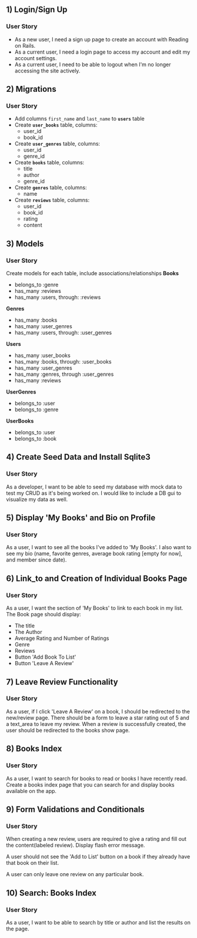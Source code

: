 ## 1) Login/Sign Up

### User Story

- As a new user, I need a sign up page to create an account with Reading on Rails.
- As a current user, I need a login page to access my account and edit my account settings.
- As a current user, I need to be able to logout when I'm no longer accessing the site actively.

## 2) Migrations

### User Story

- Add columns `first_name` and `last_name` to **`users`** table
- Create **`user_books`** table, columns:
  - user_id
  - book_id
- Create **`user_genres`** table, columns:
  - user_id
  - genre_id
- Create **`books`** table, columns:
  - title
  - author
  - genre_id
- Create **`genres`** table, columns:
  - name
- Create **`reviews`** table, columns:
  - user_id
  - book_id
  - rating
  - content

## 3) Models

### User Story

Create models for each table, include associations/relationships
**Books**

- belongs_to :genre
- has_many :reviews
- has_many :users, through: :reviews

**Genres**

- has_many :books
- has_many :user_genres
- has_many :users, through: :user_genres

**Users**

- has_many :user_books
- has_many :books, through: :user_books
- has_many :user_genres
- has_many :genres, through :user_genres
- has_many :reviews

**UserGenres**

- belongs_to :user
- belongs_to :genre

**UserBooks**

- belongs_to :user
- belongs_to :book

## 4) Create Seed Data and Install Sqlite3

### User Story

As a developer, I want to be able to seed my database with mock data to test my CRUD as it's being worked on. I would like to include a DB gui to visualize my data as well.

## 5) Display 'My Books' and Bio on Profile

### User Story

As a user, I want to see all the books I've added to 'My Books'. I also want to see my bio (name, favorite genres, average book rating [empty for now], and member since date).

## 6) Link_to and Creation of Individual Books Page

### User Story

As a user, I want the section of 'My Books' to link to each book in my list.
The Book page should display:

- The title
- The Author
- Average Rating and Number of Ratings
- Genre
- Reviews
- Button 'Add Book To List'
- Button 'Leave A Review'

## 7) Leave Review Functionality

### User Story

As a user, if I click 'Leave A Review' on a book, I should be redirected to the new/review page.
There should be a form to leave a star rating out of 5 and a text_area to leave my review.
When a review is successfully created, the user should be redirected to the books show page.

## 8) Books Index

### User Story

As a user, I want to search for books to read or books I have recently read. Create a books index page that you can search for and display books available on the app.

## 9) Form Validations and Conditionals

### User Story

When creating a new review, users are required to give a rating and fill out the content(labeled review). Display flash error message.

A user should not see the 'Add to List' button on a book if they already have that book on their list.

A user can only leave one review on any particular book.

## 10) Search: Books Index

### User Story

As a user, I want to be able to search by title or author and list the results on the page.
